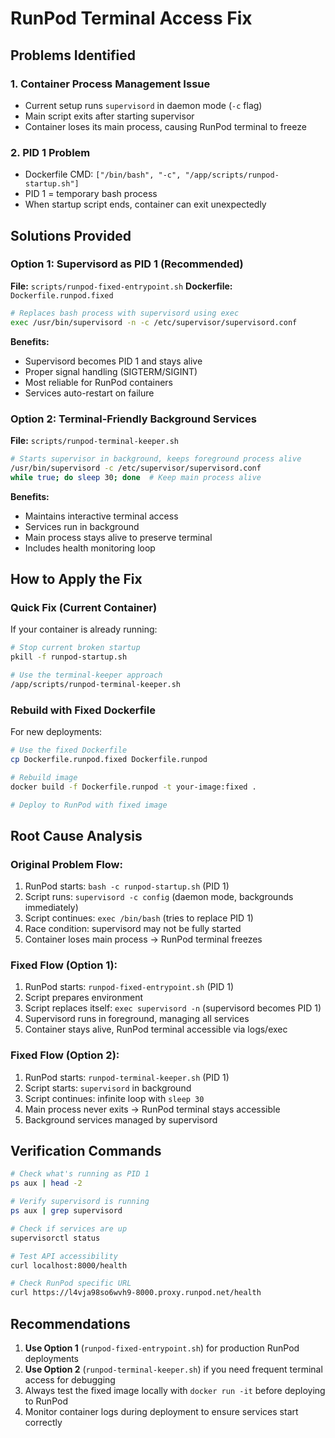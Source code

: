 # RunPod Terminal Access Fix

## Problems Identified

### 1. **Container Process Management Issue**
- Current setup runs `supervisord` in daemon mode (`-c` flag) 
- Main script exits after starting supervisor
- Container loses its main process, causing RunPod terminal to freeze

### 2. **PID 1 Problem**
- Dockerfile CMD: `["/bin/bash", "-c", "/app/scripts/runpod-startup.sh"]`
- PID 1 = temporary bash process
- When startup script ends, container can exit unexpectedly

## Solutions Provided

### Option 1: Supervisord as PID 1 (Recommended)
**File:** `scripts/runpod-fixed-entrypoint.sh`
**Dockerfile:** `Dockerfile.runpod.fixed`

```bash
# Replaces bash process with supervisord using exec
exec /usr/bin/supervisord -n -c /etc/supervisor/supervisord.conf
```

**Benefits:**
- Supervisord becomes PID 1 and stays alive
- Proper signal handling (SIGTERM/SIGINT)
- Most reliable for RunPod containers
- Services auto-restart on failure

### Option 2: Terminal-Friendly Background Services  
**File:** `scripts/runpod-terminal-keeper.sh`

```bash
# Starts supervisor in background, keeps foreground process alive
/usr/bin/supervisord -c /etc/supervisor/supervisord.conf
while true; do sleep 30; done  # Keep main process alive
```

**Benefits:**
- Maintains interactive terminal access
- Services run in background
- Main process stays alive to preserve terminal
- Includes health monitoring loop

## How to Apply the Fix

### Quick Fix (Current Container)
If your container is already running:

```bash
# Stop current broken startup
pkill -f runpod-startup.sh

# Use the terminal-keeper approach
/app/scripts/runpod-terminal-keeper.sh
```

### Rebuild with Fixed Dockerfile
For new deployments:

```bash
# Use the fixed Dockerfile
cp Dockerfile.runpod.fixed Dockerfile.runpod

# Rebuild image
docker build -f Dockerfile.runpod -t your-image:fixed .

# Deploy to RunPod with fixed image
```

## Root Cause Analysis

### Original Problem Flow:
1. RunPod starts: `bash -c runpod-startup.sh` (PID 1)
2. Script runs: `supervisord -c config` (daemon mode, backgrounds immediately)  
3. Script continues: `exec /bin/bash` (tries to replace PID 1)
4. Race condition: supervisord may not be fully started
5. Container loses main process → RunPod terminal freezes

### Fixed Flow (Option 1):
1. RunPod starts: `runpod-fixed-entrypoint.sh` (PID 1)
2. Script prepares environment
3. Script replaces itself: `exec supervisord -n` (supervisord becomes PID 1)
4. Supervisord runs in foreground, managing all services
5. Container stays alive, RunPod terminal accessible via logs/exec

### Fixed Flow (Option 2):
1. RunPod starts: `runpod-terminal-keeper.sh` (PID 1) 
2. Script starts: `supervisord` in background
3. Script continues: infinite loop with `sleep 30`
4. Main process never exits → RunPod terminal stays accessible
5. Background services managed by supervisord

## Verification Commands

```bash
# Check what's running as PID 1
ps aux | head -2

# Verify supervisord is running  
ps aux | grep supervisord

# Check if services are up
supervisorctl status

# Test API accessibility
curl localhost:8000/health

# Check RunPod specific URL
curl https://l4vja98so6wvh9-8000.proxy.runpod.net/health
```

## Recommendations

1. **Use Option 1** (`runpod-fixed-entrypoint.sh`) for production RunPod deployments
2. **Use Option 2** (`runpod-terminal-keeper.sh`) if you need frequent terminal access for debugging
3. Always test the fixed image locally with `docker run -it` before deploying to RunPod
4. Monitor container logs during deployment to ensure services start correctly